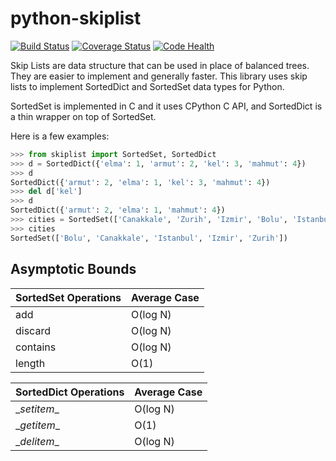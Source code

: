python-skiplist
===========

[![Build Status](https://travis-ci.org/sepeth/python-skiplist.svg?branch=master)](https://travis-ci.org/sepeth/python-skiplist)
[![Coverage Status](https://img.shields.io/coveralls/sepeth/python-skiplist.svg)](https://coveralls.io/r/sepeth/python-skiplist?branch=master)
[![Code Health](https://landscape.io/github/sepeth/python-skiplist/master/landscape.png)](https://landscape.io/github/sepeth/python-skiplist/master)

Skip Lists are data structure that can be used in place of balanced trees. They
are easier to implement and generally faster. This library uses skip lists to
implement SortedDict and SortedSet data types for Python.

SortedSet is implemented in C and it uses CPython C API, and SortedDict is a thin
wrapper on top of SortedSet.

Here is a few examples:

```python
>>> from skiplist import SortedSet, SortedDict
>>> d = SortedDict({'elma': 1, 'armut': 2, 'kel': 3, 'mahmut': 4})
>>> d
SortedDict({'armut': 2, 'elma': 1, 'kel': 3, 'mahmut': 4})
>>> del d['kel']
>>> d
SortedDict({'armut': 2, 'elma': 1, 'mahmut': 4})
>>> cities = SortedSet(['Canakkale', 'Zurih', 'Izmir', 'Bolu', 'Istanbul'])
>>> cities
SortedSet(['Bolu', 'Canakkale', 'Istanbul', 'Izmir', 'Zurih'])
```


Asymptotic Bounds
-----------------

SortedSet Operations | Average Case
-------------------- | ------------
add                  | O(log N)
discard              | O(log N)
contains             | O(log N)
length               | O(1)


SortedDict Operations | Average Case
--------------------- | ------------
\__setitem__           | O(log N)
\__getitem__           | O(1)
\__delitem__           | O(log N)

